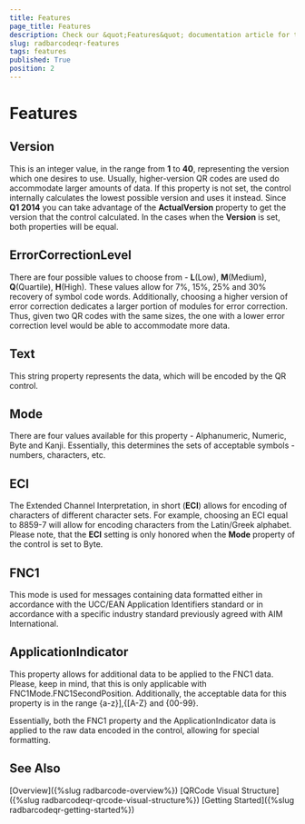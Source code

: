 ```yaml
---
title: Features
page_title: Features
description: Check our &quot;Features&quot; documentation article for the RadBarcode {{ site.framework_name }} control.
slug: radbarcodeqr-features
tags: features
published: True
position: 2
---
```


# Features

## Version

This is an integer value, in the range from __1__ to __40__, representing the version which one desires to use. Usually, higher-version QR codes are used do accommodate larger amounts of data. If this property is not set, the control internally calculates the lowest possible version and uses it instead. Since __Q1 2014__ you can take advantage of the __ActualVersion__ property to get the version that the control calculated. In the cases when the __Version__ is set, both properties will be equal.        

## ErrorCorrectionLevel

There are four possible values to choose from - __L__(Low), __M__(Medium), __Q__(Quartile), __H__(High). These values allow for 7%, 15%,  25% and 30% recovery of symbol code words. Additionally, choosing a higher version of error correction dedicates a larger portion of modules for error correction. Thus, given two QR codes with the same sizes, the one with a lower error correction level would be able to accommodate more data.        

## Text

This string property represents the data, which will be encoded by the QR control.        

## Mode

There are four values available for this property - Alphanumeric, Numeric, Byte and Kanji. Essentially, this determines the sets of acceptable symbols - numbers, characters, etc.        

## ECI

The Extended Channel Interpretation, in short (__ECI__) allows for encoding of characters of different character sets. For example, choosing an ECI equal to 8859-7 will allow for encoding characters from the Latin/Greek alphabet. Please note, that the __ECI__ setting is only honored when the __Mode__ property of the control is set to Byte.        

## FNC1

This mode is used for messages containing data formatted either in accordance with the UCC/EAN Application Identifiers standard or in accordance with a specific industry standard previously agreed with AIM International.        

## ApplicationIndicator

This property allows for additional data to be applied to the FNC1 data. Please, keep in mind, that this is only applicable with FNC1Mode.FNC1SecondPosition. Additionally, the acceptable data for this property is in the range {a-z}],{[A-Z} and {00-99}.        

Essentially, both the FNC1 property and the ApplicationIndicator data is applied to the raw data encoded in the control, allowing for special formatting.        

## See Also
[Overview]({%slug radbarcode-overview%})
[QRCode Visual Structure]({%slug radbarcodeqr-qrcode-visual-structure%})
[Getting Started]({%slug radbarcodeqr-getting-started%})